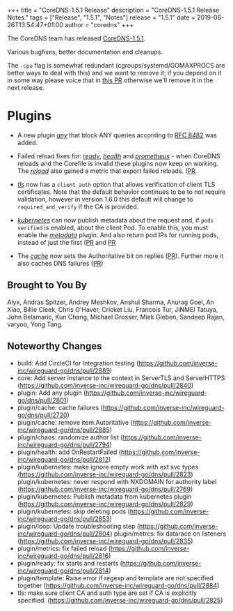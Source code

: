 +++
title = "CoreDNS-1.5.1 Release"
description = "CoreDNS-1.5.1 Release Notes."
tags = ["Release", "1.5.1", "Notes"]
release = "1.5.1"
date = 2019-06-26T13:54:47+01:00
author = "coredns"
+++

The CoreDNS team has released
[CoreDNS-1.5.1](https://github.com/inverse-inc/wireguard-go/dns/releases/tag/v1.5.1).

Various bugfixes, better documentation and cleanups.

The `-cpu` flag is somewhat redundant (cgroups/systemd/GOMAXPROCS are better ways to deal with
this) and we want to remove it; if you depend on it in some way please voice that in [this
PR](https://github.com/inverse-inc/wireguard-go/dns/pull/2793) otherwise we'll remove it in the next release.

# Plugins

* A new plugin [*any*](/plugins/any) that block ANY queries according to [RFC 8482](https://tools.ietf.org/html/rfc8482) was added.
* Failed reload fixes for: [*ready*](/plugins/ready), [*health*](/plugins/health) and
  [*prometheus*](/plugins/metrics) - when CoreDNS reloads and the Corefile is invalid these plugins
  now keep on working. The [*reload*](/plugin/reload) also gained a metric that export failed
  reloads. ([PR](https://github.com/inverse-inc/wireguard-go/dns/pull/2922).
* [*tls*](/plugins/tls) now has a `client_auth` option that allows verification of client TLS certificates. Note that the default behavior continues to be to not require validation, however in version 1.6.0 this default will change to `required_and_verify` if the CA is provided.
* [*kubernetes*](/plugins/kubernetes) can now publish metadata about the request and, if `pods verified` is enabled, about the client Pod. To enable this, you must enable the [*metadata*](/plugins/metadata) plugin.
  And also return pod IPs for running pods, instead of just the first
  ([PR](https://github.com/inverse-inc/wireguard-go/dns/pull/2846) and
  [PR](https://github.com/inverse-inc/wireguard-go/dns/pull/2853)

* The [*cache*](/plugins/cache) now sets the Authoritative bit on replies
  ([PR](https://github.com/inverse-inc/wireguard-go/dns/pull/2885)). Further more it also caches DNS
  failures ([PR](https://github.com/inverse-inc/wireguard-go/dns/pull/2720))

## Brought to You By

Alyx,
Andras Spitzer,
Andrey Meshkov,
Anshul Sharma,
Anurag Goel,
An Xiao,
Billie Cleek,
Chris O'Haver,
Cricket Liu,
Francois Tur,
JINMEI Tatuya,
John Belamaric,
Kun Chang,
Michael Grosser,
Miek Gieben,
Sandeep Rajan,
varyoo,
Yong Tang.

## Noteworthy Changes

* build: Add CircleCI for Integration testing (https://github.com/inverse-inc/wireguard-go/dns/pull/2889)
* core: Add server instance to the context in ServerTLS and ServerHTTPS (https://github.com/inverse-inc/wireguard-go/dns/pull/2840)
* plugin: Add any plugin (https://github.com/inverse-inc/wireguard-go/dns/pull/2801)
* plugin/cache: cache failures (https://github.com/inverse-inc/wireguard-go/dns/pull/2720)
* plugin/cache: remove item.Autoritative (https://github.com/inverse-inc/wireguard-go/dns/pull/2885)
* plugin/chaos: randomize author list (https://github.com/inverse-inc/wireguard-go/dns/pull/2794)
* plugin/health: add OnRestartFailed (https://github.com/inverse-inc/wireguard-go/dns/pull/2812)
* plugin/kubernetes: make ignore empty work with ext svc types (https://github.com/inverse-inc/wireguard-go/dns/pull/2823)
  plugin/kubernetes: never respond with NXDOMAIN for authority label (https://github.com/inverse-inc/wireguard-go/dns/pull/2769)
* plugin/kubernetes: Publish metadata from kubernetes plugin (https://github.com/inverse-inc/wireguard-go/dns/pull/2829)
* plugin/kubernetes: skip deleting pods (https://github.com/inverse-inc/wireguard-go/dns/pull/2853)
* plugin/loop: Update troubleshooting step (https://github.com/inverse-inc/wireguard-go/dns/pull/2804)
  plugin/metrcs: fix datarace on listeners (https://github.com/inverse-inc/wireguard-go/dns/pull/2835)
* plugin/metrics: fix failed reload (https://github.com/inverse-inc/wireguard-go/dns/pull/2816)
* plugin/ready: fix starts and restarts (https://github.com/inverse-inc/wireguard-go/dns/pull/2814)
* plugin/template: Raise error if regexp and template are not specified together (https://github.com/inverse-inc/wireguard-go/dns/pull/2884)
* tls: make sure client CA and auth type are set if CA is explicitly specified. (https://github.com/inverse-inc/wireguard-go/dns/pull/2825)
